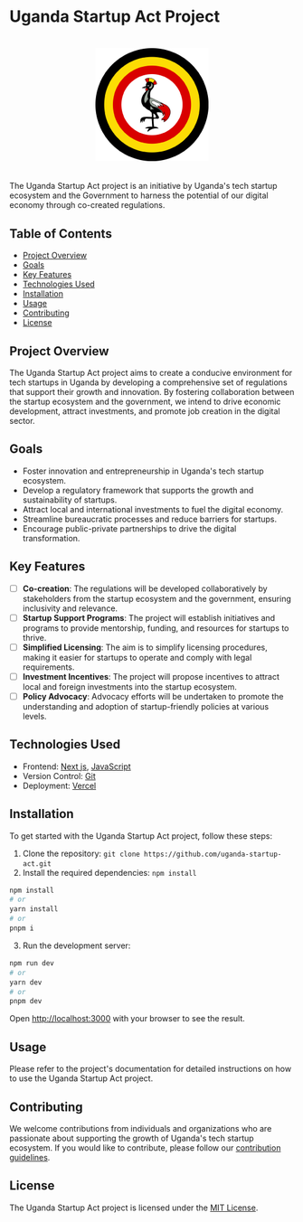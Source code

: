 # Uganda Startup Act Project

<h1 align="center" >

[![Uganda Startup Act](./assets/logo.png)](https://www.startupact.ug/)

</h1>

The Uganda Startup Act project is an initiative by Uganda's tech startup ecosystem and the Government to harness the potential of our digital economy through co-created regulations.

## Table of Contents

- [Project Overview](#project-overview)
- [Goals](#goals)
- [Key Features](#key-features)
- [Technologies Used](#technologies-used)
- [Installation](#installation)
- [Usage](#usage)
- [Contributing](#contributing)
- [License](#license)

## Project Overview

The Uganda Startup Act project aims to create a conducive environment for tech startups in Uganda by developing a comprehensive set of regulations that support their growth and innovation. By fostering collaboration between the startup ecosystem and the government, we intend to drive economic development, attract investments, and promote job creation in the digital sector.

## Goals

- Foster innovation and entrepreneurship in Uganda's tech startup ecosystem.
- Develop a regulatory framework that supports the growth and sustainability of startups.
- Attract local and international investments to fuel the digital economy.
- Streamline bureaucratic processes and reduce barriers for startups.
- Encourage public-private partnerships to drive the digital transformation.

## Key Features

- [ ] **Co-creation**: The regulations will be developed collaboratively by stakeholders from the startup ecosystem and the government, ensuring inclusivity and relevance.
- [ ] **Startup Support Programs**: The project will establish initiatives and programs to provide mentorship, funding, and resources for startups to thrive.
- [ ] **Simplified Licensing**: The aim is to simplify licensing procedures, making it easier for startups to operate and comply with legal requirements.
- [ ] **Investment Incentives**: The project will propose incentives to attract local and foreign investments into the startup ecosystem.
- [ ] **Policy Advocacy**: Advocacy efforts will be undertaken to promote the understanding and adoption of startup-friendly policies at various levels.

## Technologies Used

- Frontend: [Next js](https://nextjs.org/), [JavaScript](https://developer.mozilla.org/en-US/docs/Web/JavaScript)
- Version Control: [Git](https://git-scm.com/)
- Deployment: [Vercel](https://vercel.com/)

## Installation

To get started with the Uganda Startup Act project, follow these steps:

1. Clone the repository: `git clone https://github.com/uganda-startup-act.git`
2. Install the required dependencies: `npm install`

```bash
npm install
# or
yarn install
# or
pnpm i
```

3. Run the development server:

```bash
npm run dev
# or
yarn dev
# or
pnpm dev
```

Open [http://localhost:3000](http://localhost:3000) with your browser to see the result.

## Usage

Please refer to the project's documentation for detailed instructions on how to use the Uganda Startup Act project.

## Contributing

We welcome contributions from individuals and organizations who are passionate about supporting the growth of Uganda's tech startup ecosystem. If you would like to contribute, please follow our [contribution guidelines](CONTRIBUTING.md).

## License

The Uganda Startup Act project is licensed under the [MIT License](LICENSE).
